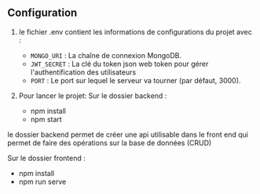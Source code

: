 
## Configuration

1. le fichier .env contient les informations de configurations du projet avec :
      - `MONGO_URI` : La chaîne de connexion MongoDB.
      - `JWT_SECRET` : La clé du token json web token pour gérer l'authentification des utilisateurs
      - `PORT` : Le port sur lequel le serveur va tourner (par défaut, 3000).

2. Pour lancer le projet:
Sur le dossier backend :
   - npm install
   - npm start

le dossier backend permet de créer une api utilisable dans le front end qui permet de faire des opérations sur la base de données (CRUD)

Sur le dossier frontend :
   - npm install
   - npm run serve


